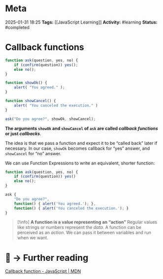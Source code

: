 # Meta
2025-01-31 18:25
**Tags:** [[JavaScript Learning]]
**Activity:** #learning 
**Status:** #completed 

# Callback functions
```JavaScript title:example.js
function ask(question, yes, no) {
	if (confirm(question)) yes();
	else no();
}

function showOk() {
	alert( "You agreed." );
}

function showCancel() {
	alert( "You canceled the execution." )
}

ask("Do you agree?", showOk, showCancel); 
```

**The arguments `showOk` and `showCancel` of `ask` are called *callback functions* or just *callbacks***.

The idea is that we pass a function and expect it to be “called back” later if necessary. In our case, `showOk` becomes callback for “yes” answer, and `showCancel` for “no” answer.

We can use Function Expressions to write an equivalent, shorter function:
```JavaScript title:example.js
function ask(question, yes, no) {
	if (confirm(question)) yes()
	else no();
}

ask {
	"Do you agree?",
	function() { alert('You agreed.'); },
	function() { alert('You canceled the execution.'); }
}
```

> [!info] **A function is a value representing an “action”**
> Regular values like strings or numbers represent the *data*.
> A function can be perceived as an *action*.
> We can pass it between variables and run when we want.

# 📑 → Further reading
[Callback function - JavaScript | MDN](https://developer.mozilla.org/en-US/docs/Glossary/Callback_function)
